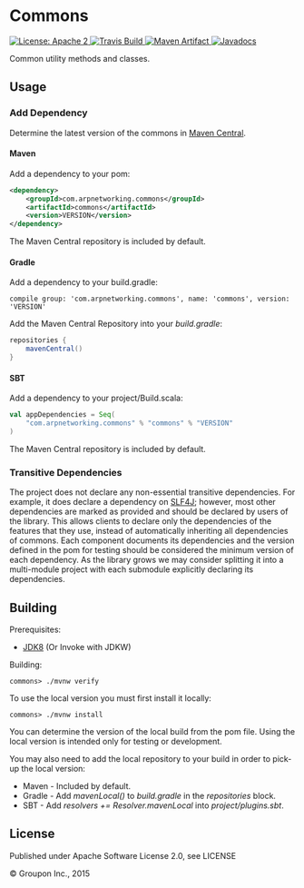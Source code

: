Commons
=======

<a href="https://raw.githubusercontent.com/ArpNetworking/commons/master/LICENSE">
    <img src="https://img.shields.io/hexpm/l/plug.svg"
         alt="License: Apache 2">
</a>
<a href="https://travis-ci.org/ArpNetworking/commons/">
    <img src="https://travis-ci.org/ArpNetworking/commons.png?branch=master"
         alt="Travis Build">
</a>
<a href="http://search.maven.org/#search%7Cga%7C1%7Cg%3A%22com.arpnetworking.commons%22%20a%3A%22commons%22">
    <img src="https://img.shields.io/maven-central/v/com.arpnetworking.commons/commons.svg"
         alt="Maven Artifact">
</a>
<a href="http://www.javadoc.io/doc/com.arpnetworking.commons/commons">
    <img src="http://www.javadoc.io/badge/com.arpnetworking.commons/commons.svg"
         alt="Javadocs">
</a>

Common utility methods and classes.

Usage
-----

### Add Dependency

Determine the latest version of the commons in [Maven Central](http://search.maven.org/#search%7Cga%7C1%7Cg%3A%22com.arpnetworking.commons%22%20a%3A%22commons%22).

#### Maven

Add a dependency to your pom:

```xml
<dependency>
    <groupId>com.arpnetworking.commons</groupId>
    <artifactId>commons</artifactId>
    <version>VERSION</version>
</dependency>
```

The Maven Central repository is included by default.

#### Gradle

Add a dependency to your build.gradle:

    compile group: 'com.arpnetworking.commons', name: 'commons', version: 'VERSION'

Add the Maven Central Repository into your *build.gradle*:

```groovy
repositories {
    mavenCentral()
}
```

#### SBT

Add a dependency to your project/Build.scala:

```scala
val appDependencies = Seq(
    "com.arpnetworking.commons" % "commons" % "VERSION"
)
```

The Maven Central repository is included by default.

### Transitive Dependencies

The project does not declare any non-essential transitive dependencies. For example, it does declare a dependency on
[SLF4J](http://search.maven.org/#search%7Cga%7C1%7Ca%3A%22slf4j-api%22); however, most other dependencies are marked as
provided and should be declared by users of the library. This allows clients to declare only the dependencies of the
features that they use, instead of automatically inheriting all dependencies of commons. Each component documents its
dependencies and the version defined in the pom for testing should be considered the minimum version of each dependency.
As the library grows we may consider splitting it into a multi-module project with each submodule explicitly declaring
its dependencies.

Building
--------

Prerequisites:
* [JDK8](http://www.oracle.com/technetwork/java/javase/downloads/jdk8-downloads-2133151.html) (Or Invoke with JDKW)

Building:

    commons> ./mvnw verify

To use the local version you must first install it locally:

    commons> ./mvnw install

You can determine the version of the local build from the pom file.  Using the local version is intended only for testing or development.

You may also need to add the local repository to your build in order to pick-up the local version:

* Maven - Included by default.
* Gradle - Add *mavenLocal()* to *build.gradle* in the *repositories* block.
* SBT - Add *resolvers += Resolver.mavenLocal* into *project/plugins.sbt*.

License
-------

Published under Apache Software License 2.0, see LICENSE

&copy; Groupon Inc., 2015
